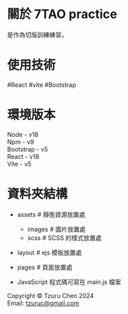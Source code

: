 # 關於 7TAO practice
是作為切版訓練練習。

# 使用技術
#React #vite #Bootstrap

# 環境版本
Node - v18  
Npm - v9  
Bootstrap - v5  
React - v18  
Vite - v5

# 資料夾結構
  - assets # 靜態資源放置處
    - images # 圖片放置處
    - scss # SCSS 的樣式放置處

  - layout # ejs 模板放置處
  - pages # 頁面放置處

- JavaScript 程式碼可寫在 main.js 檔案

Copyright © Tzuru Chen 2024  
Email: tzuruc@gmail.com
